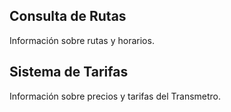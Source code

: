 ## Consulta de Rutas

Información sobre rutas y horarios.

## Sistema de Tarifas

Información sobre precios y tarifas del Transmetro.
